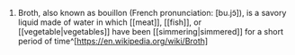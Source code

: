 1. Broth, also known as bouillon (French pronunciation: [bu.jɔ̃]), is a savory liquid made of water in which [[meat]], [[fish]], or [[vegetable|vegetables]] have been [[simmering|simmered]] for a short period of time^[https://en.wikipedia.org/wiki/Broth]